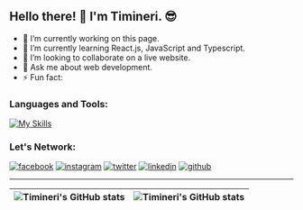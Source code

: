 ## Hello there! 👋 I'm Timineri. 😎
<!--
**Timineri/Timineri** is a ✨ _special_ ✨ repository because its `README.md` (this file) appears on your GitHub profileHere are some ideas to get you started:
-->

- 🔭 I’m currently working on this page.
- 🌱 I’m currently learning React.js, JavaScript and Typescript.
- 👯 I’m looking to collaborate on a live website.
- 💬 Ask me about web development.
- ⚡ Fun fact:

### Languages and Tools: 
[![My Skills](https://skillicons.dev/icons?i=javascript,typescript,react,git,github,nodejs,html,css&theme=light)](https://skillicons.dev)

### Let's Network:
<!-- display the social media buttons in your README -->

[![facebook](https://github.com/shikhar1020jais1/Git-Social/blob/master/Icons/Facebook.png (Facebook))][1]
[![instagram](https://github.com/shikhar1020jais1/Git-Social/blob/master/Icons/Instagram.png (Instagram))][2]
[![twitter](https://github.com/shikhar1020jais1/Git-Social/blob/master/Icons/Twitter.png (Twitter))][3]
[![linkedin](https://github.com/shikhar1020jais1/Git-Social/blob/master/Icons/LinkedIn.png (LinkedIn))][4]
[![github](https://github.com/shikhar1020jais1/Git-Social/blob/master/Icons/Github.png (Github))][5]


<!-- To Link your profile to the media buttons -->

[1]: https://www.facebook.com/username
[2]: https://www.instagram.com/username
[3]: [https://www.twitter.com/username](https://twitter.com/OkokoTimineri)
[4]: [https://www.linkedin.com/in/username](https://www.linkedin.com/in/timineri-okoko/)
[5]: https://www.github.com/username](https://github.com/Timineri)


---
| <img align="center" src="https://github-readme-stats.vercel.app/api?username=timineri&show_icons=true&include_all_commits=true&hide_border=true" alt="Timineri's GitHub stats" /> | <img align="center" src="https://github-readme-stats.vercel.app/api/top-langs/?username=timineri&langs_count=8&layout=compact&hide_border=true" alt="Timineri's GitHub stats" /> |
| ------------- | ------------- |
